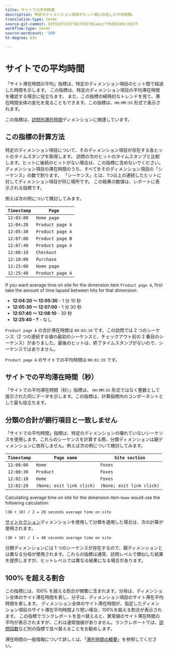 ```yaml
---
title: サイトでの平均時間
description: 特定のディメンション項目がヒット間に存在した平均時間。
translation-type: tm+mt
source-git-commit: d3f92d72207f027d35f81a4ccf70d01569c3557f
workflow-type: tm+mt
source-wordcount: '509'
ht-degree: 63%

---
```



# サイトでの平均時間

「サイト滞在時間の平均」指標は、特定のディメンション項目のヒット間で経過した時間を示します。 この指標は、特定のディメンション項目の平均滞在時間を確認する場合に役立ちます。 また、この指標の経時的なトレンドを見て、滞在時間全体の変化を見ることもできます。この指標は、`HH:MM:SS` 形式で表示されます。

この指標は、[訪問別滞在時間](../dimensions/time-spent-per-visit.md)ディメンションに関連しています。

## この指標の計算方法

特定のディメンション項目について、そのディメンション項目が存在する各ヒットのタイムスタンプを取得します。 訪問の次のヒットのタイムスタンプと比較します。ヒットに後続のヒットがない場合は、この指標に含めないでください。ディメンション項目の滞在時間のうち、すべてをそのディメンション項目の「シーケンス」の数で割ります。 「シーケンス」とは、1つ以上の連続したヒットに対してディメンション項目が同じ場所です。 この結果の数値は、レポートに表示される指標です。

例えば次の例について検討してみます。

| `Timestamp` | `Page` |
| --- | --- |
| `12:03:00` | `Home page` |
| `12:04:20` | `Product page A` |
| `12:05:30` | `Product page A` |
| `12:07:00` | `Product page B` |
| `12:07:40` | `Product page A` |
| `12:08:10` | `Checkout` |
| `12:10:00` | `Purchase` |
| `12:25:00` | `Home page` |
| `12:25:40` | `Product page A` |


If you want average time on site for the dimension item `Product page A`, first take the amount of time lapsed between hits for that dimension:

* **12:04:20 ～ 12:05:30** - 1 分 10 秒
* **12:05:30 ～ 12:07:00** - 1 分 30 秒
* **12:07:40 ～ 12:08:10** - 30 秒
* **12:25:40 - ?** - なし

`Product page A` の合計滞在時間は `00:03:10` です。この訪問では 2 つのシーケンス（2 つの連続する値の最初のシーケンスと、チェックアウト前の 2 番目のシーケンス）がありました。最後のヒットは、終了タイムスタンプがないので、シーケンスではありません。

`Product page A` のサイトでの平均時間は `00:01:35` です。

## サイトでの平均滞在時間（秒）

「サイトでの平均滞在時間（秒）」指標は、 `HH:MM:SS` 形式ではなく整数として提示された同じデータを示します。この指標は、計算指標内のコンポーネントとして最も役立ちます。

## 分類の合計が親行項目と一致しません

「サイトでの平均時間」指標は、特定のディメンションの壊れていないシーケンスを使用します。これらのシーケンスを計算する際、分類ディメンションは親ディメンションに依存しません。例えば次の例について検討してみます。

| `Timestamp` | `Page name` | `Site section` |
| --- | --- | --- |
| `12:00:00` | `Home` | `Foxes` |
| `12:00:30` | `Product` | `Foxes` |
| `12:02:10` | `Home` | `Foxes` |
| `12:02:20` | `(None; exit link click)` | `(None; exit link click)` |

Calculating average time on site for the dimension item `Home` would use the following calculation:

```text
(30 + 10) / 2 = 20 seconds average time on site
```

[サイトセクション](../dimensions/site-section.md)ディメンションを使用して分類を適用した場合は、次の計算が使用されます。

```text
(30 + 10) / 1 = 40 seconds average time on site
```

分類ディメンションには 1 つのシーケンスが存在するので、親ディメンションとは異なる分母が使用されます。これらの指標は通常、訪問レベルで類似した結果を提供しますが、ヒットレベルでは異なる結果になる場合があります。

## 100% を超える割合

この指標には、100% を超える割合が頻繁に含まれます。分母は、ディメンション全体のサイト滞在時間を表し、分子は、ディメンション項目のサイト滞在平均時間を表します。 ディメンション全体のサイト滞在時間が、指定したディメンション項目のサイト滞在平均時間より短い場合、100%を超える割合が表示されます。 この指標でランクレポートを並べ替えると、異常値のサイト滞在時間の平均が表示されますが、これは通常価値がありません。ランクレポートでは、[訪問回数](visits.md)など別の指標で並べ替えることをお勧めします。

滞在時間の一般情報について詳しくは、「[滞在時間の概要](time-spent.md)」を参照してください。
